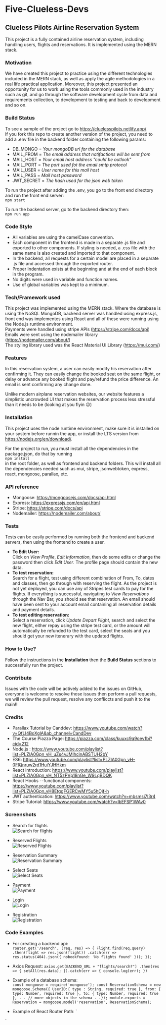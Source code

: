 # Five-Clueless-Devs

## Clueless Pilots Airline Reservation System
This project is a fully contained airline reservation system, including handling users, flights and reservations.
It is implemented using the MERN stack.

### Motivation
We have created this project to practice using the different technologies included in the MERN stack, as well as apply the agile methodologies in a real life practical application. Moreover, this project presented an opportunity for us to work using the tools commonly used in the industry such as git, and go through the software development cycle from data and requirements collection, to development to testing and back to development and so on.

### Build Status
To see a sample of the project go to https://cluelesspilots.netlify.app/  
If you fork this repo to create another version of the project, you need to add a .env file in the backend folder containing the following params:
 * DB_MONGO = _Your mongoDB url for the database_
 * MAIL_FROM = _The email address that notifactions will be sent from_
 * MAIL_HOST = _Your email host address "could be outlook"_
 * MAIL_PORT = _The port used fot the email smtp protocol_
 * MAIL_USER = _User name for this mail host_
 * MAIL_PASS = _Mail host password_
 * JWT_SECRET = _The hash used for the json web token_

To run the project after adding the .env, you go to the front end directory and run the front end server:  
    `npm start`  

To run the backend server, go to the backend directory then:  
    `npm run app`  

### Code Style
 * All variables are using the camelCase convention.
 * Each component in the frontend is made in a separate .js file and exported to other components. If styling is needed, a .css file   with the same name is also created and imported to that component.
 * In the backend, all requests for a certain model are placed in a separate .js file and accessed through the exported router.
 * Proper Indentation exists at the beginning and at the end of each block in the program.
 * No digits were used in variable and function names.
 * Use of global variables was kept to a minimum.

### Tech/Framework used
This project was implemented using the MERN stack. Where the database is using the NoSQL MongoDB, backend server was handled using express.js, front end was implementes using React and all of these were running using the Node.js runtime environment.  
Payments were handled using stripe APIs (https://stripe.com/docs/api)  
Emails were sent using the nodemailer library (https://nodemailer.com/about/)  
The styling library used was the React Material UI Library (https://mui.com/)  

### Features
In this reservation system, a user can easily modify his reservation after confirming it. They can easily change the booked seat on the same flight, or delay or advance any booked flight and pay/refund the price difference. An email is sent confirming any change done.

Unlike modern airplane reservation websites, our website features a simplistic uncrowded UI that makes the reservation process less stressful than it needs to be (looking at you flyin 😉)

### Installation
This project uses the node runtime environment, make sure it is installed on your system before runnin the app, or install the LTS version from https://nodejs.org/en/download/.

For the project to run, you must install all the dependencies in the package.json, do that by running  
    `npm install`  
    in the root folder, as well as frontend and backend folders.
This will install all the dependencies needed such as mui, stripe, jsonwebtoken, express, react, mongoose, parallax, etc.

### API reference
* Mongoose: https://mongoosejs.com/docs/api.html
* Express: https://expressjs.com/en/api.html
* Stripe: https://stripe.com/docs/api
* Nodemailer: https://nodemailer.com/about/ 

### Tests
Tests can be easily performed by running both the frontend and backend servers, then using the frontend to create a user.
* **To Edit User:**   
Click on *View Profile*, *Edit Information*, then do some edits or change the password then click *Edit User*. The profile page should contain the new data.
* **To test reservation:**   
Search for a flight, test using different combination of From, To, dates and classes, then go through with reserving the flight. As the project is not yet deployed, you can use any of Stripes test cards to pay for the flights. If everything is successful, navigating to *View Reservations* through the Nav Bar, you should see that reservation. An email should have been sent to your account email containing all reservation details and payment details.
* **To test editing reservation:**  
Select a reservation, click *Update Depart Flight*, search and select the new flight, either repay using the stripe test card, or the amount will automatically be refunded to the test card, select the seats and you should get your new itenerary with the updated flights.

### How to Use?
Follow the instructions in the **Installation** then the **Build Status** sections to successfully run the project.

### Contribute
Issues with the code will be actively added to the issues on GitHub, everyone is welcome to resolve those issues then perform a pull requests, we will review the pull request, resolve any confliccts and push it to the main!!

### Credits
* Parallax Tutorial by Canddev: https://www.youtube.com/watch?v=QfLI4BoXglA&ab_channel=CandDev
* The Course Piazza Page: https://piazza.com/class/kuuxc9q9oev1bi?cid=212
* Node.js : https://www.youtube.com/playlist?list=PLZlA0Gpn_vH_uZs4vJMIhcinABSTUH2bY
* ES6: https://www.youtube.com/playlist?list=PLZlA0Gpn_vH-0FlQnruw2rd1HuiYJHHkm
* React introduction: https://www.youtube.com/playlist?list=PLZlA0Gpn_vH_NT5zPVp18nGe_W9LqBDQK
* React Hooks --functional components: https://www.youtube.com/playlist?list=PLZlA0Gpn_vH8EtggFGERCwMY5u5hOjf-h
* JWT authentication: https://www.youtube.com/watch?v=mbsmsi7l3r4 
* Stripe Tutorial: https://www.youtube.com/watch?v=lbEFSP1WAv0

### Screenshots
* Search for flights  
![Search for flights](/frontend/src/Screenshots/1.png?raw=true "Search for flights")  
  
* Reserved Flights  
![Reserved Flights](/frontend/src/Screenshots/2.png?raw=true "Reserved Flights")  

* Reservation Summary    
![Reservation Summary](/frontend/src/Screenshots/3.png?raw=true "Reservation Summary")  
  
* Select Seats  
![Select Seats](/frontend/src/Screenshots/4.png?raw=true "Select Seats")  

* Payment   
![Payment](/frontend/src/Screenshots/5.png?raw=true "Payment")  

* Login        
![Login](/frontend/src/Screenshots/6.png?raw=true "Login")  
  
* Registration  
![Registration](/frontend/src/Screenshots/7.png?raw=true "Registration")

### Code Examples
* For creating a backend api:  
 `router.get('/search', (req, res) => {
    Flight.find(req.query)
        .then(flight => res.json(flight))
        .catch(err => res.status(404).json({ nobookfound: 'No flights found' }));
});`  

* Axios Request:
    `axios.get(BACKEND_URL + "flights/search?")
            .then(res => {
                setAll(res.data);
            }).catch(err => {
                console.log(err);
            }) `  
  
* Example of a database schema:  
`const mongoose = require('mongoose');
const ReservationSchema = new mongoose.Schema({
  UserID:{
    type : String,
    required: true
  },
  from: {
    type: Number,
    required: true
  },
  to: {
    type: Number,
    required: true
  },
  .
  . // more objects in the schema
  .
  .});
  module.exports = Reservation = mongoose.model('reservation', ReservationSchema);
`  

* Example of React Router Path:
`<Route path='/search-user' component={SearchFlightUser} />
 <Route path='/update-flight/:id' component={UpdateFlight} />
`



